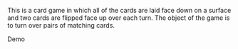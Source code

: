 This is a card game in which all of the cards are laid face down on a surface and two cards are flipped face up over each turn. The object of the game is to turn over pairs of matching cards.

Demo
